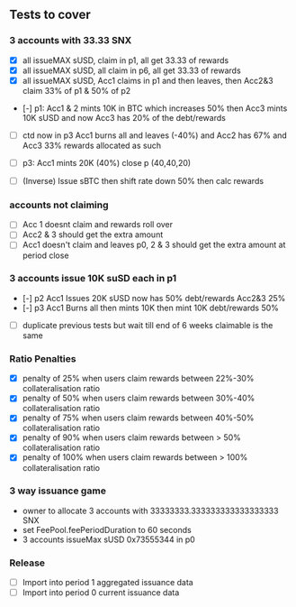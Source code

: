 ## Tests to cover

### 3 accounts with 33.33 SNX

- [x] all issueMAX sUSD, claim in p1, all get 33.33 of rewards
- [x] all issueMAX sUSD, all claim in p6, all get 33.33 of rewards
- [x] all issueMAX sUSD, Acc1 claims in p1 and then leaves, then Acc2&3 claim 33% of p1 & 50% of p2
- [-] p1: Acc1 & 2 mints 10K in BTC which increases 50% then Acc3 mints 10K sUSD and now Acc3 has 20% of the debt/rewards

- [ ] ctd now in p3 Acc1 burns all and leaves (-40%) and Acc2 has 67% and Acc3 33% rewards allocated as such
- [ ] p3: Acc1 mints 20K (40%) close p (40,40,20)

- [ ] (Inverse) Issue sBTC then shift rate down 50% then calc rewards

### accounts not claiming

- [ ] Acc 1 doesnt claim and rewards roll over
- [ ] Acc2 & 3 should get the extra amount
- [ ] Acc1 doesn't claim and leaves p0, 2 & 3 should get the extra amount at period close

### 3 accounts issue 10K suSD each in p1

- [-] p2 Acc1 Issues 20K sUSD now has 50% debt/rewards Acc2&3 25%
- [-] p3 Acc1 Burns all then mints 10K then mint 10K debt/rewards 50%
- [ ] duplicate previous tests but wait till end of 6 weeks claimable is the same

### Ratio Penalties

- [x] penalty of 25% when users claim rewards between 22%-30% collateralisation ratio
- [x] penalty of 50% when users claim rewards between 30%-40% collateralisation ratio
- [x] penalty of 75% when users claim rewards between 40%-50% collateralisation ratio
- [x] penalty of 90% when users claim rewards between > 50% collateralisation ratio
- [x] penalty of 100% when users claim rewards between > 100% collateralisation ratio

### 3 way issuance game

- owner to allocate 3 accounts with 33333333.333333333333333333 SNX
- set FeePool.feePeriodDuration to 60 seconds
- 3 accounts issueMax sUSD 0x73555344 in p0

### Release

- [ ] Import into period 1 aggregated issuance data
- [ ] Import into period 0 current issuance data
